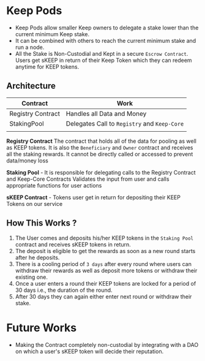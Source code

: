 # Keep Pods

- Keep Pods allow smaller Keep owners to delegate a stake lower than the current minimum Keep stake.
- It can be combined with others to reach the current minimum stake and run a node.
- All the Stake is Non-Custodial and Kept in a secure `Escrow Contract`. Users get sKEEP in return of their Keep Token which they can redeem anytime for KEEP tokens.

## Architecture

| Contract          | Work                                         |
| ----------------- | -------------------------------------------- |
| Registry Contract | Handles all Data and Money                   |
| StakingPool       | Delegates Call to `Registry` and `Keep-Core` |
|                   |                                              |

**Registry Contract**
The contract that holds all of the data for pooling as well as KEEP tokens.
It is also the `Beneficiary` and `Owner` contract and receives all the staking rewards.
It cannot be directly called or accessed to prevent data/money loss

**Staking Pool** -
It is responsible for delegating calls to the Registry Contract and Keep-Core Contracts
Validates the input from user and calls appropriate functions for user actions

**sKEEP Contract** -
Tokens user get in return for depositing their KEEP Tokens on our service

## How This Works ?

1. The User comes and deposits his/her KEEP tokens in the `Staking Pool` contract and receives sKEEP tokens in return.
2. The deposit is eligible to get the rewards as soon as a new round starts after he deposits.
3. There is a cooling period of `3 days` after every round where users can withdraw their rewards as well as deposit more tokens or withdraw their existing one.
4. Once a user enters a round their KEEP tokens are locked for a period of 30 days i.e., the duration of the round.
5. After 30 days they can again either enter next round or withdraw their stake.

# Future Works

- Making the Contract completely non-custodial by integrating with a DAO on which a user's sKEEP token will decide their reputation.
